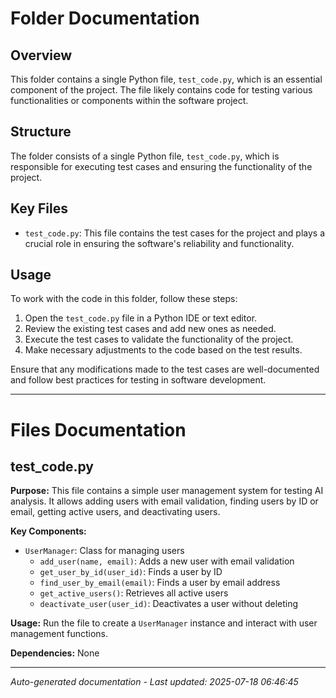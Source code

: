 # Folder Documentation

## Overview
This folder contains a single Python file, `test_code.py`, which is an essential component of the project. The file likely contains code for testing various functionalities or components within the software project.

## Structure
The folder consists of a single Python file, `test_code.py`, which is responsible for executing test cases and ensuring the functionality of the project.

## Key Files
- `test_code.py`: This file contains the test cases for the project and plays a crucial role in ensuring the software's reliability and functionality.

## Usage
To work with the code in this folder, follow these steps:
1. Open the `test_code.py` file in a Python IDE or text editor.
2. Review the existing test cases and add new ones as needed.
3. Execute the test cases to validate the functionality of the project.
4. Make necessary adjustments to the code based on the test results.

Ensure that any modifications made to the test cases are well-documented and follow best practices for testing in software development.

---

# Files Documentation

## test_code.py

**Purpose:** This file contains a simple user management system for testing AI analysis. It allows adding users with email validation, finding users by ID or email, getting active users, and deactivating users.

**Key Components:**
- `UserManager`: Class for managing users
  - `add_user(name, email)`: Adds a new user with email validation
  - `get_user_by_id(user_id)`: Finds a user by ID
  - `find_user_by_email(email)`: Finds a user by email address
  - `get_active_users()`: Retrieves all active users
  - `deactivate_user(user_id)`: Deactivates a user without deleting

**Usage:** Run the file to create a `UserManager` instance and interact with user management functions.

**Dependencies:** None

---
*Auto-generated documentation - Last updated: 2025-07-18 06:46:45*
